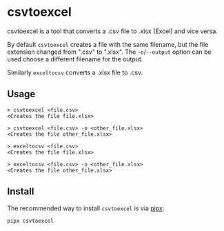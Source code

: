 csvtoexcel
==========
csvtoexcel is a tool that converts a .csv file to .xlsx (Excel) and vice versa.

By default `csvtoexcel` creates a file with the same filename, but the file
extension changed from ".csv" to ".xlsx".
The `-o`/`--output` option can be used choose a different filename for the
output. 

Similarly `exceltocsv` converts a .xlsx file to .csv.

Usage
-----

    > csvtoexcel <file.csv>
    <Creates the file file.xlsx>

    > csvtoexcel <file.csv> -o <other_file.xlsx>
    <Creates the file other_file.xlsx>

    > exceltocsv <file.csv>
    <Creates the file file.xlsx>

    > exceltocsv <file.csv> -o <other_file.xlsx>
    <Creates the file other_file.xlsx>

Install
-------
The recommended way to install `csvtoexcel` is via [pipx]:

    pipx csvtoexcel

[pipx]: https://github.com/pypa/pipx